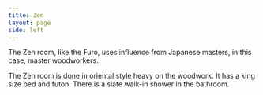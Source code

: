 ```yaml
---
title: Zen
layout: page
side: left
---
```


The Zen room, like the Furo, uses influence from Japanese masters, in this case, master woodworkers.

The Zen room is done in oriental style heavy on the woodwork. It has a king size bed and futon. There is a slate walk-in shower in the bathroom.
